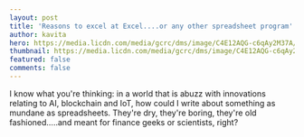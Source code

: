 ```yaml
---
layout: post
title: 'Reasons to excel at Excel....or any other spreadsheet program'
author: kavita
hero: https://media.licdn.com/media/gcrc/dms/image/C4E12AQG-c6qAy2M37A/article-cover_image-shrink_423_752/0?e=1554940800&v=beta&t=8MOEELz2bMQUAZoO14AKcgirmdJgvRGtZrL6vyY-xDM
thumbnail: https://media.licdn.com/media/gcrc/dms/image/C4E12AQG-c6qAy2M37A/article-cover_image-shrink_423_752/0?e=1554940800&v=beta&t=8MOEELz2bMQUAZoO14AKcgirmdJgvRGtZrL6vyY-xDM
featured: false
comments: false
---
```


I know what you're thinking: in a world that is abuzz with innovations relating to AI, blockchain and IoT, how could I write about something as mundane as spreadsheets. They're dry, they're boring, they're old fashioned…..and meant for finance geeks or scientists, right?
